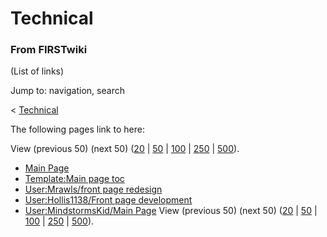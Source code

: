 # Technical

### From FIRSTwiki

(List of links)

Jump to: navigation, search

&lt; [Technical](/index.php?title=Technical&redirect=no "Technical" )  

The following pages link to here:

View (previous 50) (next 50)
([20](/index.php?title=Special:Whatlinkshere/Technical&limit=20&from=0
"Special:Whatlinkshere/Technical" ) |
[50](/index.php?title=Special:Whatlinkshere/Technical&limit=50&from=0
"Special:Whatlinkshere/Technical" ) |
[100](/index.php?title=Special:Whatlinkshere/Technical&limit=100&from=0
"Special:Whatlinkshere/Technical" ) |
[250](/index.php?title=Special:Whatlinkshere/Technical&limit=250&from=0
"Special:Whatlinkshere/Technical" ) |
[500](/index.php?title=Special:Whatlinkshere/Technical&limit=500&from=0
"Special:Whatlinkshere/Technical" )).

  * [Main Page](Main_Page "Main Page" )
  * [Template:Main page toc](Template:Main_page_toc "Template:Main page toc" )
  * [User:Mrawls/front page redesign](User:Mrawls/front_page_redesign "User:Mrawls/front page redesign" )
  * [User:Hollis1138/Front page development](User:Hollis1138/Front_page_development "User:Hollis1138/Front page development" )
  * [User:MindstormsKid/Main Page](User:MindstormsKid/Main_Page "User:MindstormsKid/Main Page" )
View (previous 50) (next 50)
([20](/index.php?title=Special:Whatlinkshere/Technical&limit=20&from=0
"Special:Whatlinkshere/Technical" ) |
[50](/index.php?title=Special:Whatlinkshere/Technical&limit=50&from=0
"Special:Whatlinkshere/Technical" ) |
[100](/index.php?title=Special:Whatlinkshere/Technical&limit=100&from=0
"Special:Whatlinkshere/Technical" ) |
[250](/index.php?title=Special:Whatlinkshere/Technical&limit=250&from=0
"Special:Whatlinkshere/Technical" ) |
[500](/index.php?title=Special:Whatlinkshere/Technical&limit=500&from=0
"Special:Whatlinkshere/Technical" )).

